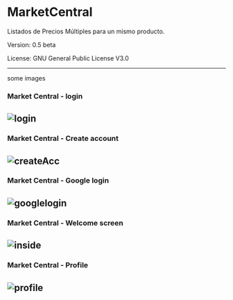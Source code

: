 # MarketCentral
Listados de Precios Múltiples para un mismo producto.

Version: 0.5 beta

License: GNU General Public License V3.0

----------------------------------------------------------------
some images

### Market Central - login
![login](https://user-images.githubusercontent.com/26487160/116332782-c700e100-a7a8-11eb-82cf-3e52c6015f76.png)
----------------------------------------------------------------

### Market Central - Create account
![createAcc](https://user-images.githubusercontent.com/26487160/116333409-c3ba2500-a7a9-11eb-9d6a-adfdf10fda1e.png)
----------------------------------------------------------------

### Market Central - Google login
![googlelogin](https://user-images.githubusercontent.com/26487160/116333508-eea47900-a7a9-11eb-90fb-8d2336302aaf.png)
----------------------------------------------------------------

### Market Central - Welcome screen
![inside](https://user-images.githubusercontent.com/26487160/116333614-23b0cb80-a7aa-11eb-8bd6-68f728959c04.png)
----------------------------------------------------------------

### Market Central - Profile
![profile](https://user-images.githubusercontent.com/26487160/116333675-3fb46d00-a7aa-11eb-9e96-11510265b134.png)
----------------------------------------------------------------
